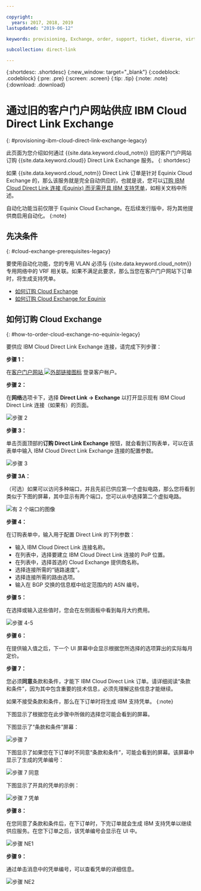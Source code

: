 ```yaml
---

copyright:
  years: 2017, 2018, 2019
lastupdated: "2019-06-12"

keywords: provisioning, Exchange, order, support, ticket, diverse, virtual circuit, parameters, Terms and Conditions, legacy, customer, portal

subcollection: direct-link

---
```


{:shortdesc: .shortdesc}
{:new_window: target="_blank"}
{:codeblock: .codeblock}
{:pre: .pre}
{:screen: .screen}
{:tip: .tip}
{:note: .note}
{:download: .download}

# 通过旧的客户门户网站供应 IBM Cloud Direct Link Exchange
{: #provisioning-ibm-cloud-direct-link-exchange-legacy}

此页面为您介绍如何通过 {{site.data.keyword.cloud_notm}} 旧的客户门户网站订购 {{site.data.keyword.cloud}} Direct Link Exchange 服务。
{: shortdesc}

如果 {{site.data.keyword.cloud_notm}} Direct Link 订单是针对 Equinix Cloud Exchange 的，那么该服务就是完全自动供应的，也就是说，您可以[订购 IBM Cloud Direct Link 连接 (Equinix) 而无需开具 IBM 支持凭单](/docs/infrastructure/direct-link?topic=direct-link-provisioning-ibm-cloud-direct-link-exchange-for-equinix-legacy)，如相关文档中所述。

自动化功能当前仅限于 Equinix Cloud Exchange。在后续发行版中，将为其他提供商启用自动化。
{:note}

## 先决条件
{: #cloud-exchange-prerequisites-legacy}

要使用自动化功能，您的专用 VLAN 必须与 {{site.data.keyword.cloud_notm}} 专用网络中的 VRF 相关联。如果不满足此要求，那么当您在客户门户网站下订单时，将生成支持凭单。

 * [如何订购 Cloud Exchange](#how-to-order-cloud-exchange-no-equinix-legacy)
 * [如何订购 Cloud Exchange for Equinix](/docs/infrastructure/direct-link?topic=direct-link-provisioning-ibm-cloud-direct-link-exchange-for-equinix-legacy)

## 如何订购 Cloud Exchange
{: #how-to-order-cloud-exchange-no-equinix-legacy}

要供应 IBM Cloud Direct Link Exchange 连接，请完成下列步骤：

**步骤 1：**

在[客户门户网站 ![外部链接图标](../../icons/launch-glyph.svg "外部链接图标")](https://control.softlayer.com/) 登录客户帐户。

**步骤 2：**

在**网络**选项卡下，选择 **Direct Link -> Exchange** 以打开显示现有 IBM Cloud Direct Link 连接（如果有）的页面。

![步骤 2](/images/Equinix-Step2.png)

**步骤 3：**

单击页面顶部的**订购 Direct Link Exchange** 按钮，就会看到订购表单，可以在该表单中输入 IBM Cloud Direct Link Exchange 连接的配置参数。

![步骤 3](/images/Equinix-Step3.png)

**步骤 3A：**

（可选）如果可以访问多种端口，并且先前已供应第一个虚拟电路，那么您将看到类似于下图的屏幕，其中显示有两个端口，您可以从中选择第二个虚拟电路。

![有 2 个端口的图像](/images/exchange-2-ports-image.png)

**步骤 4：**

在订购表单中，输入用于配置 Direct Link 的下列参数：
  * 输入 IBM Cloud Direct Link 连接名称。
  * 在列表中，选择要建立 IBM Cloud Direct Link 连接的 PoP 位置。
  * 在列表中，选择首选的 Cloud Exchange 提供商名称。
  * 选择连接所需的“链路速度”。
  * 选择连接所需的路由选项。
  * 输入在 BGP 交换的信息框中给定范围内的 ASN 编号。

**步骤 5：**

在选择或输入这些值时，您会在左侧面板中看到每月大约费用。

![步骤 4-5](/images/Equinix-Step4-5.png)

**步骤 6：**

在提供输入值之后，下一个 UI 屏幕中会显示根据您所选择的选项算出的实际每月定价。

**步骤 7：**

您必须**同意**条款和条件，才能下 IBM Cloud Direct Link 订单。请详细阅读“条款和条件”，因为其中包含重要的技术信息，必须先理解这些信息才能继续。 

如果不接受条款和条件，那么在下订单时将生成 IBM 支持凭单。
{:note}

下图显示了根据您在此步骤中所做的选择您可能会看到的屏幕。

下图显示了“条款和条件”屏幕：

![步骤 7](images/Equinix-Step7.png)

下图显示了如果您在下订单时不同意“条款和条件”，可能会看到的屏幕。该屏幕中显示了生成的凭单编号：

![步骤 7 同意](/images/Equinix-Step7-NoAgree.png)

下图显示了开具的凭单的示例：

![步骤 7 凭单](/images/Equinix-Step7-NoAgree-Ticket.png)

**步骤 8：**

在您同意了条款和条件后，在下订单时，下完订单就会生成 IBM 支持凭单以继续供应服务。在您下订单之后，该凭单编号会显示在 UI 中。 

![步骤 NE1](/images/Non-Equinix-Step1.png)

**步骤 9：**

通过单击消息中的凭单编号，可以查看凭单的详细信息。

![步骤 NE2](/images/Non-Equinix-Step2.png)

